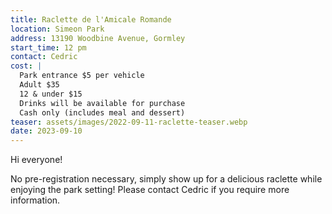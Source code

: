 ```yaml
---
title: Raclette de l'Amicale Romande
location: Simeon Park
address: 13190 Woodbine Avenue, Gormley
start_time: 12 pm
contact: Cedric
cost: |
  Park entrance $5 per vehicle
  Adult $35
  12 & under $15
  Drinks will be available for purchase
  Cash only (includes meal and dessert)
teaser: assets/images/2022-09-11-raclette-teaser.webp
date: 2023-09-10
---
```


Hi everyone!

No pre-registration necessary, simply show up for a delicious raclette while
enjoying the park setting! Please contact Cedric if you require more
information.
